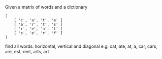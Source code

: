 Given a matrix of words and a dictionary

```
[
    [ 'c', 'a', 't', 'e' ]
    [ 'a', 'r', 't', 's' ]
    [ 'r', 'e', 'n', 't' ]
    [ 's', 'e', 'r', 'f' ]
]
```

find all words: horizontal, vertical and diagonal
e.g. cat, ate, at, a, car, cars, are, est, rent, arts, art
